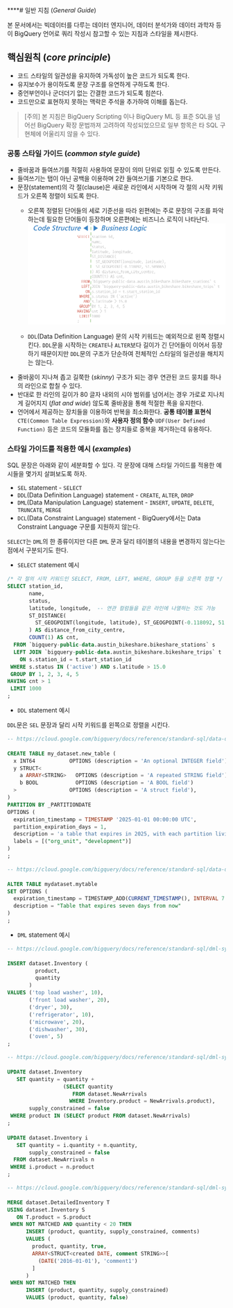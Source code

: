 ****# 일반 지침 (_General Guide_)

본 문서에서는 빅데이터를 다루는 데이터 엔지니어, 데이터 분석가와 데이터 과학자 등이 BigQuery 언어로 쿼리 작성시 참고할 수 있는 지침과 스타일을 제시한다.

## 핵심원칙 (_core principle_)
- 코드 스타일의 일관성을 유지하여 가독성이 높은 코드가 되도록 한다.
- 유지보수가 용이하도록 문장 구조를 유연하게 구하도록 한다.
- 중언부언이나 군더더기 없는 간결한 코드가 되도록 힘쓴다.
- 코드만으로 표현하지 못하는 맥락은 주석을 추가하여 이해를 돕는다.

> [주의] 본 지침은 BigQuery Scripting 이나 BigQuery ML 등 표준 SQL을 넘어선 BigQuery 확장 문법까져 고려하여 작성되었으므로 일부 항목은 타 SQL 구현체에 어울리지 않을 수 있다.

### 공통 스타일 가이드 (_common style guide_)
- 줄바꿈과 들여쓰기를 적절히 사용하여 문장이 의미 단위로 읽힐 수 있도록 만든다.
- 들여쓰기는 탭이 아닌 공백을 이용하며 2칸 들여쓰기를 기본으로 한다.
- 문장(statement)의 각 절(clause)은 새로운 라인에서 시작하며 각 절의 시작 키워드가 오른쪽 정렬이 되도록 한다.
  - 오른쪽 정렬된 단어들의 세로 기준선을 따라 왼편에는 주로 문장의 구조를 파악하는데 필요한 단어들이 등장하며 오른편에는 비즈니스 로직이 나타난다.
  ![Styling Concept](images\styling_concept.png)

  - `DDL`(Data Definition Language) 문의 시작 키워드는 예외적으로 왼쪽 정렬시킨다. `DDL`문을 시작하는 `CREATE`나 `ALTER`보다 길이가 긴 단어들이 이어서 등장하기 때문이지만 `DDL`문의 구조가 단순하여 전체적인 스타일의 일관성을 해치지는 않는다. 
- 줄바꿈이 지나쳐 좁고 길쭉한 (*skinny*) 구조가 되는 경우 연관된 코드 뭉치를 하나의 라인으로 합칠 수 있다. 
- 반대로 한 라인의 길이가 80 글자 내외의 시야 범위를 넘어서는 경우 가로로 지나치게 길어지지 (*flat and wide*) 않도록 줄바꿈을 통해 적절한 폭을 유지한다.
- 언어에서 제공하는 장치들을 이용하여 반복을 최소화한다. **공통 테이블 표현식** `CTE(Common Table Expression)`와 **사용자 정의 함수** `UDF(User Defined Function)` 등은 코드의 모듈화를 돕는 장치들로 중복을 제거하는데 유용하다.


### 스타일 가이드를 적용한 예시 (_examples_)
SQL 문장은 아래와 같이 세분화할 수 있다. 각 문장에 대해 스타일 가이드를 적용한 예시들을 몇가지 살펴보도록 하자.

- `SEL` statement - `SELECT`
- `DDL`(Data Definition Language) statement - `CREATE`, `ALTER`, `DROP`
- `DML`(Data Manipulation Language) statement - `INSERT`, `UPDATE`, `DELETE`, `TRUNCATE`, `MERGE`
- `DCL`(Data Constraint Language) statement - BigQuery에서는 Data Constraint Language 구문를 지원하지 않는다.

`SELECT`는 `DML`의 한 종류이지만 다른 `DML` 문과 달리 테이블의 내용을 변경하지 않는다는 점에서 구분되기도 한다.

- `SELECT` statement 예시

```sql
/* 각 절의 시작 키워드인 SELECT, FROM, LEFT, WHERE, GROUP 등을 오른쪽 정렬 */
SELECT station_id,
       name,
       status,
       latitude, longitude,  -- 연관 컬럼들을 같은 라인에 나열하는 것도 가능
       ST_DISTANCE(
         ST_GEOGPOINT(longitude, latitude), ST_GEOGPOINT(-0.118092, 51.509865)
       ) AS distance_from_city_centre,
       COUNT(1) AS cnt,
  FROM `bigquery-public-data.austin_bikeshare.bikeshare_stations` s
  LEFT JOIN `bigquery-public-data.austin_bikeshare.bikeshare_trips` t
    ON s.station_id = t.start_station_id
 WHERE s.status IN ('active') AND s.latitude > 15.0
 GROUP BY 1, 2, 3, 4, 5
HAVING cnt > 1
 LIMIT 1000
;
```

- `DDL` statement 예시
 
`DDL`문은 `SEL` 문장과 달리 시작 키워드를 왼쪽으로 정렬을 시킨다. 

```sql
-- https://cloud.google.com/bigquery/docs/reference/standard-sql/data-definition-language#creating_a_new_table

CREATE TABLE my_dataset.new_table (
  x INT64           OPTIONS (description = 'An optional INTEGER field'),
  y STRUCT<
    a ARRAY<STRING>   OPTIONS (description = 'A repeated STRING field'),
    b BOOL            OPTIONS (description = 'A BOOL field')
  >                 OPTIONS (description = 'A struct field'),
)
PARTITION BY _PARTITIONDATE
OPTIONS (
  expiration_timestamp = TIMESTAMP '2025-01-01 00:00:00 UTC',
  partition_expiration_days = 1,
  description = 'a table that expires in 2025, with each partition living for 24 hours',
  labels = [("org_unit", "development")]
)
;
```
```sql
-- https://cloud.google.com/bigquery/docs/reference/standard-sql/data-definition-language#examples_6

ALTER TABLE mydataset.mytable 
SET OPTIONS (
  expiration_timestamp = TIMESTAMP_ADD(CURRENT_TIMESTAMP(), INTERVAL 7 DAY),
  description = "Table that expires seven days from now"
)
;
``` 

- `DML` statement 예시

```sql
-- https://cloud.google.com/bigquery/docs/reference/standard-sql/dml-syntax#insert_using_explicit_values

INSERT dataset.Inventory (
         product,
         quantity
       )
VALUES ('top load washer', 10),
       ('front load washer', 20),
       ('dryer', 30),
       ('refrigerator', 10),
       ('microwave', 20),
       ('dishwasher', 30),
       ('oven', 5)
;
```
```sql
-- https://cloud.google.com/bigquery/docs/reference/standard-sql/dml-syntax#update_using_joins

UPDATE dataset.Inventory
   SET quantity = quantity + 
                  (SELECT quantity 
                     FROM dataset.NewArrivals
                    WHERE Inventory.product = NewArrivals.product),
       supply_constrained = false
 WHERE product IN (SELECT product FROM dataset.NewArrivals)
;

UPDATE dataset.Inventory i
   SET quantity = i.quantity + n.quantity,
       supply_constrained = false
  FROM dataset.NewArrivals n
 WHERE i.product = n.product
;
```

```sql
-- https://cloud.google.com/bigquery/docs/reference/standard-sql/dml-syntax#merge_examples

MERGE dataset.DetailedInventory T
USING dataset.Inventory S
   ON T.product = S.product
 WHEN NOT MATCHED AND quantity < 20 THEN 
      INSERT (product, quantity, supply_constrained, comments)
      VALUES (
        product, quantity, true, 
        ARRAY<STRUCT<created DATE, comment STRING>>[
          (DATE('2016-01-01'), 'comment1')
        ]
      )
 WHEN NOT MATCHED THEN
      INSERT (product, quantity, supply_constrained)
      VALUES (product, quantity, false)
```

